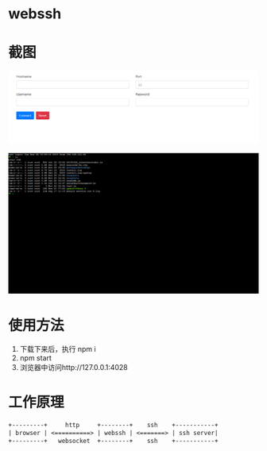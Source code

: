 # webssh

# 截图
![avatar](https://github.com/liu1083947028/webssh/blob/master/screenshots/1.png?raw=true)

![avatar](https://github.com/liu1083947028/webssh/blob/master/screenshots/2.png?raw=true)

# 使用方法
1. 下载下来后，执行 npm i
2. npm start 
3. 浏览器中访问http://127.0.0.1:4028 

# 工作原理
```
+---------+     http     +--------+    ssh    +-----------+
| browser | <==========> | webssh | <=======> | ssh server|
+---------+   websocket  +--------+    ssh    +-----------+
```
